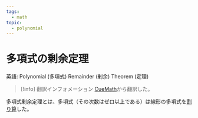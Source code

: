 ```yaml
---
tags:
  - math
topic:
  - polynomial
---
```


# 多項式の剰余定理

英語: Polynomial (多項式) Remainder (剰余) Theorem (定理)

> [!info] 翻訳インフォメーション
> [CueMath](https://www.cuemath.com/algebra/remainder-theorem/)から翻訳した。

多項式剰余定理とは、多項式（その次数はゼロ以上である）は線形の多項式を[割り算](20230515-数学用語集.md)した。
